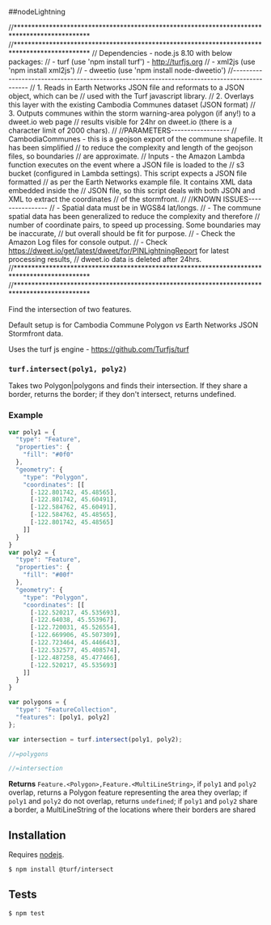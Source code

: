 ##nodeLightning

//*********************************************************************************************
//*********************************************************************************************
// Dependencies - node.js 8.10 with below packages:
//					- turf (use 'npm install turf') - http://turfjs.org
//					- xml2js (use 'npm install xml2js') 
//					- dweetio (use 'npm install node-dweetio')
//---------------------------------------------------------------------------------------------
// 1. Reads in Earth Networks JSON file and reformats to a JSON object, which can be
// 		used with the Turf javascript library.
// 2. Overlays this layer with the existing Cambodia Communes dataset (JSON format)
// 3. Outputs communes within the storm warning-area polygon (if any!) to a dweet.io web page
//		results visible for 24hr on dweet.io (there is a character limit of 2000 chars).
//
//PARAMETERS------------------
// CambodiaCommunes - this is a geojson export of the commune shapefile. It has been simplified
//						to reduce the complexity and length of the geojson files, so boundaries 
//						are approximate.
// Inputs - the Amazon Lambda function executes on the event where a JSON file is loaded to the
//			s3 bucket (configured in Lambda settings). This script expects a JSON file formatted
//			as per the Earth Networks example file. It contains XML data embedded inside the
//			JSON file, so this script deals with both JSON and XML to extract the coordinates
//			of the stormfront.
//
//KNOWN ISSUES----------------
// - Spatial data must be in WGS84 lat/longs. 
// - The commune spatial data has been generalized to reduce the complexity and therefore
//		number of coordinate pairs, to speed up processing. Some boundaries may be inaccurate,
//		but overall should be fit for purpose.
// - Check the Amazon Log files for console output.
// - Check https://dweet.io/get/latest/dweet/for/PINLightningReport for latest processing results,
//			dweet.io data is deleted after 24hrs.
//*********************************************************************************************
//*********************************************************************************************


Find the intersection of two features.

Default setup is for Cambodia Commune Polygon *vs* Earth Networks JSON Stormfront data.

Uses the turf js engine - https://github.com/Turfjs/turf

### `turf.intersect(poly1, poly2)`

Takes two Polygon|polygons and finds their intersection. If they share a border, returns the border; if they don't intersect, returns undefined.

### Example

```js
var poly1 = {
  "type": "Feature",
  "properties": {
    "fill": "#0f0"
  },
  "geometry": {
    "type": "Polygon",
    "coordinates": [[
      [-122.801742, 45.48565],
      [-122.801742, 45.60491],
      [-122.584762, 45.60491],
      [-122.584762, 45.48565],
      [-122.801742, 45.48565]
    ]]
  }
}
var poly2 = {
  "type": "Feature",
  "properties": {
    "fill": "#00f"
  },
  "geometry": {
    "type": "Polygon",
    "coordinates": [[
      [-122.520217, 45.535693],
      [-122.64038, 45.553967],
      [-122.720031, 45.526554],
      [-122.669906, 45.507309],
      [-122.723464, 45.446643],
      [-122.532577, 45.408574],
      [-122.487258, 45.477466],
      [-122.520217, 45.535693]
    ]]
  }
}

var polygons = {
  "type": "FeatureCollection",
  "features": [poly1, poly2]
};

var intersection = turf.intersect(poly1, poly2);

//=polygons

//=intersection
```
**Returns** `Feature.<Polygon>,Feature.<MultiLineString>`, if `poly1` and `poly2` overlap, returns a Polygon feature representing the area they overlap; if `poly1` and `poly2` do not overlap, returns `undefined`; if `poly1` and `poly2` share a border, a MultiLineString of the locations where their borders are shared

## Installation

Requires [nodejs](http://nodejs.org/).

```sh
$ npm install @turf/intersect
```

## Tests

```sh
$ npm test
```
